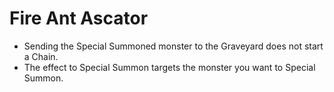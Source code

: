 # Fire Ant Ascator

*   Sending the Special Summoned monster to the Graveyard does not start a Chain.
*   The effect to Special Summon targets the monster you want to Special Summon.
